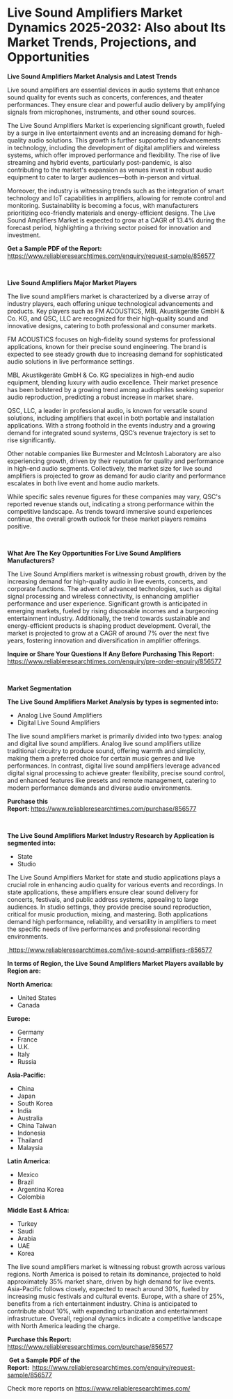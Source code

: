 <p><h1>Live Sound Amplifiers Market Dynamics 2025-2032: Also about Its Market Trends, Projections, and Opportunities</h1></p><p><strong>Live Sound Amplifiers Market Analysis and Latest Trends</strong></p>
<p><p>Live sound amplifiers are essential devices in audio systems that enhance sound quality for events such as concerts, conferences, and theater performances. They ensure clear and powerful audio delivery by amplifying signals from microphones, instruments, and other sound sources.</p><p>The Live Sound Amplifiers Market is experiencing significant growth, fueled by a surge in live entertainment events and an increasing demand for high-quality audio solutions. This growth is further supported by advancements in technology, including the development of digital amplifiers and wireless systems, which offer improved performance and flexibility. The rise of live streaming and hybrid events, particularly post-pandemic, is also contributing to the market's expansion as venues invest in robust audio equipment to cater to larger audiences—both in-person and virtual.</p><p>Moreover, the industry is witnessing trends such as the integration of smart technology and IoT capabilities in amplifiers, allowing for remote control and monitoring. Sustainability is becoming a focus, with manufacturers prioritizing eco-friendly materials and energy-efficient designs. The Live Sound Amplifiers Market is expected to grow at a CAGR of 13.4% during the forecast period, highlighting a thriving sector poised for innovation and investment.</p></p>
<p><strong>Get a Sample PDF of the Report:&nbsp;</strong> <a href="https://www.reliableresearchtimes.com/enquiry/request-sample/856577?utm_campaign=2230&utm_medium=2&utm_source=Github&utm_content=ia&utm_term=09042025&utm_id=live-sound-amplifiers">https://www.reliableresearchtimes.com/enquiry/request-sample/856577</a></p>
<p>&nbsp;</p>
<p><strong>Live Sound Amplifiers Major Market Players</strong></p>
<p><p>The live sound amplifiers market is characterized by a diverse array of industry players, each offering unique technological advancements and products. Key players such as FM ACOUSTICS, MBL Akustikgeräte GmbH & Co. KG, and QSC, LLC are recognized for their high-quality sound and innovative designs, catering to both professional and consumer markets.</p><p>FM ACOUSTICS focuses on high-fidelity sound systems for professional applications, known for their precise sound engineering. The brand is expected to see steady growth due to increasing demand for sophisticated audio solutions in live performance settings.</p><p>MBL Akustikgeräte GmbH & Co. KG specializes in high-end audio equipment, blending luxury with audio excellence. Their market presence has been bolstered by a growing trend among audiophiles seeking superior audio reproduction, predicting a robust increase in market share.</p><p>QSC, LLC, a leader in professional audio, is known for versatile sound solutions, including amplifiers that excel in both portable and installation applications. With a strong foothold in the events industry and a growing demand for integrated sound systems, QSC’s revenue trajectory is set to rise significantly.</p><p>Other notable companies like Burmester and McIntosh Laboratory are also experiencing growth, driven by their reputation for quality and performance in high-end audio segments. Collectively, the market size for live sound amplifiers is projected to grow as demand for audio clarity and performance escalates in both live event and home audio markets.</p><p>While specific sales revenue figures for these companies may vary, QSC's reported revenue stands out, indicating a strong performance within the competitive landscape. As trends toward immersive sound experiences continue, the overall growth outlook for these market players remains positive.</p></p>
<p>&nbsp;</p>
<p><strong>What Are The Key Opportunities For Live Sound Amplifiers Manufacturers?</strong></p>
<p><p>The Live Sound Amplifiers market is witnessing robust growth, driven by the increasing demand for high-quality audio in live events, concerts, and corporate functions. The advent of advanced technologies, such as digital signal processing and wireless connectivity, is enhancing amplifier performance and user experience. Significant growth is anticipated in emerging markets, fueled by rising disposable incomes and a burgeoning entertainment industry. Additionally, the trend towards sustainable and energy-efficient products is shaping product development. Overall, the market is projected to grow at a CAGR of around 7% over the next five years, fostering innovation and diversification in amplifier offerings.</p></p>
<p><strong>Inquire or Share Your Questions If Any Before Purchasing This Report:</strong> <a href="https://www.reliableresearchtimes.com/enquiry/pre-order-enquiry/856577?utm_campaign=2230&utm_medium=2&utm_source=Github&utm_content=ia&utm_term=09042025&utm_id=live-sound-amplifiers">https://www.reliableresearchtimes.com/enquiry/pre-order-enquiry/856577</a></p>
<p>&nbsp;</p>
<p><strong>Market Segmentation</strong></p>
<p><strong>The Live Sound Amplifiers Market Analysis by types is segmented into:</strong></p>
<p><ul><li>Analog Live Sound Amplifiers</li><li>Digital Live Sound Amplifiers</li></ul></p>
<p><p>The live sound amplifiers market is primarily divided into two types: analog and digital live sound amplifiers. Analog live sound amplifiers utilize traditional circuitry to produce sound, offering warmth and simplicity, making them a preferred choice for certain music genres and live performances. In contrast, digital live sound amplifiers leverage advanced digital signal processing to achieve greater flexibility, precise sound control, and enhanced features like presets and remote management, catering to modern performance demands and diverse audio environments.</p></p>
<p><strong>Purchase this Report:&nbsp;</strong><a href="https://www.reliableresearchtimes.com/purchase/856577?utm_campaign=2230&utm_medium=2&utm_source=Github&utm_content=ia&utm_term=09042025&utm_id=live-sound-amplifiers">https://www.reliableresearchtimes.com/purchase/856577</a></p>
<p>&nbsp;</p>
<p><strong>The Live Sound Amplifiers Market Industry Research by Application is segmented into:</strong></p>
<p><ul><li>State</li><li>Studio</li></ul></p>
<p><p>The Live Sound Amplifiers Market for state and studio applications plays a crucial role in enhancing audio quality for various events and recordings. In state applications, these amplifiers ensure clear sound delivery for concerts, festivals, and public address systems, appealing to large audiences. In studio settings, they provide precise sound reproduction, critical for music production, mixing, and mastering. Both applications demand high performance, reliability, and versatility in amplifiers to meet the specific needs of live performances and professional recording environments.</p></p>
<p><a href="https://www.reliableresearchtimes.com/live-sound-amplifiers-r856577?utm_campaign=2230&utm_medium=2&utm_source=Github&utm_content=ia&utm_term=09042025&utm_id=live-sound-amplifiers">&nbsp;https://www.reliableresearchtimes.com/live-sound-amplifiers-r856577</a></p>
<p><strong>In terms of Region, the Live Sound Amplifiers Market Players available by Region are:</strong></p>
<p>
    <p> <strong> North America: </strong>
        <ul>
            <li>United States</li>
            <li>Canada</li>
        </ul>
        </p> 
    <p> <strong> Europe: </strong>
        <ul>
            <li>Germany</li>
            <li>France</li>
            <li>U.K.</li>
            <li>Italy</li>
            <li>Russia</li>
        </ul>
        </p> 
    <p> <strong> Asia-Pacific: </strong>
        <ul>
            <li>China</li>
            <li>Japan</li>
            <li>South Korea</li>
            <li>India</li>
            <li>Australia</li>
            <li>China Taiwan</li>
            <li>Indonesia</li>
            <li>Thailand</li>
            <li>Malaysia</li>
        </ul>
        </p> 
    <p> <strong> Latin America: </strong>
        <ul>
            <li>Mexico</li>
            <li>Brazil</li>
            <li>Argentina Korea</li>
            <li>Colombia</li>
        </ul>
        </p> 
    <p> <strong> Middle East & Africa: </strong>
        <ul>
            <li>Turkey</li>
            <li>Saudi</li>
            <li>Arabia</li>
            <li>UAE</li>
            <li>Korea</li>
        </ul>
    </p>
    </p>
<p><p>The live sound amplifiers market is witnessing robust growth across various regions. North America is poised to retain its dominance, projected to hold approximately 35% market share, driven by high demand for live events. Asia-Pacific follows closely, expected to reach around 30%, fueled by increasing music festivals and cultural events. Europe, with a share of 25%, benefits from a rich entertainment industry. China is anticipated to contribute about 10%, with expanding urbanization and entertainment infrastructure. Overall, regional dynamics indicate a competitive landscape with North America leading the charge.</p></p>
<p><strong>Purchase this Report: </strong><a href="https://www.reliableresearchtimes.com/purchase/856577?utm_campaign=2230&utm_medium=2&utm_source=Github&utm_content=ia&utm_term=09042025&utm_id=live-sound-amplifiers">https://www.reliableresearchtimes.com/purchase/856577</a></p>
<p>&nbsp;<strong>Get a Sample PDF of the Report:&nbsp;&nbsp;</strong><a href="https://www.reliableresearchtimes.com/enquiry/request-sample/856577?utm_campaign=2230&utm_medium=2&utm_source=Github&utm_content=ia&utm_term=09042025&utm_id=live-sound-amplifiers">https://www.reliableresearchtimes.com/enquiry/request-sample/856577</a></p>
<p><strong></strong></p>
<p>Check more reports on <a href="https://www.reliableresearchtimes.com/?utm_campaign=2230&utm_medium=2&utm_source=Github&utm_content=ia&utm_term=09042025&utm_id=live-sound-amplifiers">https://www.reliableresearchtimes.com/</a></p>
